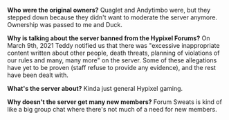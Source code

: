 **Who were the original owners?**
Quaglet and Andytimbo were, but they stepped down because they didn't want to moderate the server anymore. Ownership was passed to me and Duck.

**Why is talking about the server banned from the Hypixel Forums?**
On March 9th, 2021 Teddy notified us that there was "excessive inappropriate content written about other people, death threats, planning of violations of our rules and many, many more" on the server. Some of these allegations have yet to be proven (staff refuse to provide any evidence), and the rest have been dealt with.

**What's the server about?**
Kinda just general Hypixel gaming.

**Why doesn't the server get many new members?**
Forum Sweats is kind of like a big group chat where there's not much of a need for new members. 

